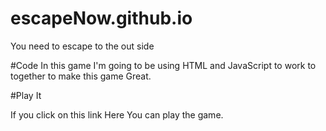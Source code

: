 # escapeNow.github.io
You need to escape to the out side

#Code
In this game I'm going to be using HTML and JavaScript to work to together to make this game Great.

#Play It

If you click on this link Here       You can play the game.
